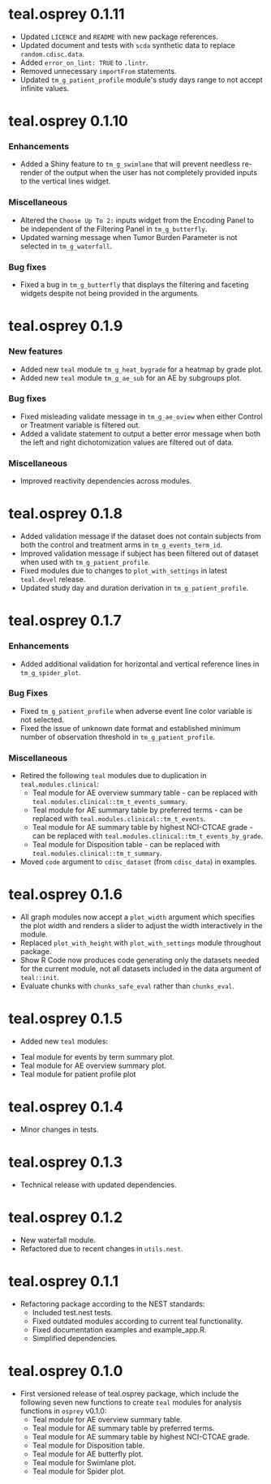 # teal.osprey 0.1.11

* Updated `LICENCE` and `README` with new package references.
* Updated document and tests with `scda` synthetic data to replace `random.cdisc.data`.
* Added `error_on_lint: TRUE` to `.lintr`.
* Removed unnecessary `importFrom` statements.
* Updated `tm_g_patient_profile` module's study days range to not accept infinite values.

# teal.osprey 0.1.10

### Enhancements
* Added a Shiny feature to `tm_g_swimlane` that will prevent needless re-render of the output when the user has not completely provided inputs to the vertical lines widget.

### Miscellaneous
* Altered the `Choose Up To 2:` inputs widget from the Encoding Panel to be independent of the Filtering Panel in `tm_g_butterfly`.
* Updated warning message when Tumor Burden Parameter is not selected in `tm_g_waterfall`.

### Bug fixes
* Fixed a bug in `tm_g_butterfly` that displays the filtering and faceting widgets despite not being provided in the arguments.

# teal.osprey 0.1.9

### New features
* Added new `teal` module `tm_g_heat_bygrade` for a heatmap by grade plot.
* Added new `teal` module `tm_g_ae_sub` for an AE by subgroups plot.

### Bug fixes
* Fixed misleading validate message in `tm_g_ae_oview` when either Control or Treatment variable is filtered out.
* Added a validate statement to output a better error message when both the left and right dichotomization values are filtered out of data.

### Miscellaneous
* Improved reactivity dependencies across modules.

# teal.osprey 0.1.8

* Added validation message if the dataset does not contain subjects from both the control and treatment arms in `tm_g_events_term_id`.
* Improved validation message if subject has been filtered out of dataset when used with `tm_g_patient_profile`.
* Fixed modules due to changes to `plot_with_settings` in latest `teal.devel` release.
* Updated study day and duration derivation in `tm_g_patient_profile`.

# teal.osprey 0.1.7

### Enhancements
* Added additional validation for horizontal and vertical reference lines in `tm_g_spider_plot`.

### Bug Fixes
* Fixed `tm_g_patient_profile` when adverse event line color variable is not selected.
* Fixed the issue of unknown date format and established minimum number of observation threshold in `tm_g_patient_profile`.

### Miscellaneous
* Retired the following `teal` modules due to duplication in `teal.modules.clinical`:
  - Teal module for AE overview summary table - can be replaced with `teal.modules.clinical::tm_t_events_summary`.
  - Teal module for AE summary table by preferred terms - can be replaced with `teal.modules.clinical::tm_t_events`.
  - Teal module for AE summary table by highest NCI-CTCAE grade - can be replaced with `teal.modules.clinical::tm_t_events_by_grade`.
  - Teal module for Disposition table - can be replaced with `teal.modules.clinical::tm_t_summary`.
* Moved `code` argument to `cdisc_dataset` (from `cdisc_data`) in examples.

# teal.osprey 0.1.6

* All graph modules now accept a `plot_width` argument which specifies the plot width and renders a slider to adjust the width interactively in the module.
* Replaced `plot_with_height` with `plot_with_settings` module throughout package.
* Show R Code now produces code generating only the datasets needed for the current module, not all datasets included in the data argument of `teal::init`.
* Evaluate chunks with `chunks_safe_eval` rather than `chunks_eval`.

# teal.osprey 0.1.5

*  Added new `teal` modules:
  - Teal module for events by term summary plot.
  - Teal module for AE overview summary plot.
  - Teal module for patient profile plot

# teal.osprey 0.1.4

* Minor changes in tests.

# teal.osprey 0.1.3

* Technical release with updated dependencies.

# teal.osprey 0.1.2

* New waterfall module.
* Refactored due to recent changes in `utils.nest`.

# teal.osprey 0.1.1

* Refactoring package according to the NEST standards:
  - Included test.nest tests.
  - Fixed outdated modules according to current teal functionality.
  - Fixed documentation examples and example_app.R.
  - Simplified dependencies.

# teal.osprey 0.1.0

* First versioned release of teal.osprey package, which include the following seven new functions to create `teal` modules for analysis functions in `osprey` v0.1.0:
  - Teal module for AE overview summary table.
  - Teal module for AE summary table by preferred terms.
  - Teal module for AE summary table by highest NCI-CTCAE grade.
  - Teal module for Disposition table.
  - Teal module for AE butterfly plot.
  - Teal module for Swimlane plot.
  - Teal module for Spider plot.
